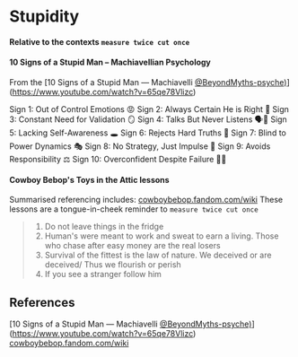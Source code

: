 # Stupidity

#### Relative to the contexts `measure twice cut once`


#### 10 Signs of a Stupid Man – Machiavellian Psychology

From the [10 Signs of a Stupid Man — Machiavelli [@BeyondMyths-psyche)](https://www.youtube.com/@BeyondMyths-psyche)](https://www.youtube.com/watch?v=65qe78Vlizc) 

Sign 1: Out of Control Emotions 😡
Sign 2: Always Certain He is Right 🧠
Sign 3: Constant Need for Validation 🪞
Sign 4: Talks But Never Listens 🗣️🙉
Sign 5: Lacking Self-Awareness 🕳️
Sign 6: Rejects Hard Truths 🚫
Sign 7: Blind to Power Dynamics 🎭
Sign 8: No Strategy, Just Impulse 🎲
Sign 9: Avoids Responsibility ⚖️
Sign 10: Overconfident Despite Failure 🚀💥

#### Cowboy Bebop's Toys in the Attic lessons

Summarised referencing includes: [cowboybebop.fandom.com/wiki](https://cowboybebop.fandom.com/wiki/Toys_In_The_Attic)
These lessons are a tongue-in-cheek reminder to `measure twice cut once`
> 1. Do not leave things in the fridge
> 2. Human's were meant to work and sweat to earn a living. Those who chase after easy money are the real losers
> 3. Survival of the fittest is the law of nature. We deceived or are deceived/ Thus we flourish or perish
> 4. If you see a stranger follow him


## References

[10 Signs of a Stupid Man — Machiavelli [@BeyondMyths-psyche)](https://www.youtube.com/@BeyondMyths-psyche)](https://www.youtube.com/watch?v=65qe78Vlizc)
[cowboybebop.fandom.com/wiki](https://cowboybebop.fandom.com/wiki/Toys_In_The_Attic)